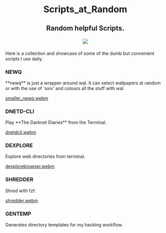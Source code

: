 <h1 align=center>Scripts_at_Random</h1>

<h2 align=center>Random helpful Scripts.
<p align=center>
  <img src="https://img.shields.io/badge/OS-linux-orange.svg?style=flat-square">
</p>
</h2>

Here is a collection and showcase of some of the dumb but convenient scripts I use daily.

<h3>NEWQ</h3>
**newq** is just a wrapper around wal. It can select wallpapers at random or with the use of 'sxiv' and colours all the stuff with wal.

[smaller_newq.webm](https://github.com/HrideshG88/Scripts_at_Random/assets/37382537/10a00ccf-b2fe-466b-b69d-495320782a7b)

<h3>DNETD-CLI</h3>
Play **The Darknet Diaries**  from the Terminal.

[dnetdcli.webm](https://github.com/HrideshG88/Scripts_at_Random/assets/37382537/225c0bdc-727c-48e7-90f0-7c79cbbb0832)


<h3>DEXPLORE</h3>
Explore web directories from terminal.

[dexplorebrowser.webm](https://github.com/HrideshG88/Scripts_at_Random/assets/37382537/5020f8a3-6d64-4a9e-b3d9-30bb22a228e9)


<h3>SHREDDER</h3>
Shred with fzf.

[shredder.webm](https://github.com/HrideshG88/Scripts_at_Random/assets/37382537/cca8cc5e-5d33-49db-9ff7-a570fbf2ff51)


<h3>GENTEMP</h3>
Generates directory templates for my hacking workflow.  
